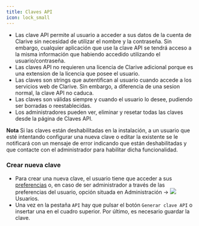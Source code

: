 ```yaml
---
title: Claves API
icon: lock_small
---
```

* Las clave API permite al usuario a acceder a sus datos de la cuenta de Clarive sin necesidad de utilizar el nombre y la contraseña. Sin embargo, cualquier aplicación que use la clave API se tendrá acceso a la misma información que habiendo accedido utilizando el usuario/contraseña.
* Las claves API no requieren una licencia de Clarive adicional porque es una extension de la licencia que posee el usuario.
* Las claves son strings que autentifican al usuario cuando accede a los servicios web de Clarive. Sin embargo, a diferencia de una sesion normal, la clave API no caduca. 
* Las claves son válidas siempre y cuando el usuario lo desee, pudiendo ser borradas o reestablecidas.
* Los administradores pueden ver, eliminar y resetar todas las claves desde la página de Claves API.

<p class="help-note">
<b>Nota</b> Si las claves están deshabilitadas en la instalación, a un usuario que esté intentando configurar una nueva clave o editar la existente se le notificará con un mensaje de error indicando que están deshabilitadas y que contacte con el administrador para habilitar dicha funcionalidad.
</p>

### Crear nueva clave
* Para crear una nueva clave, el usuario tiene que acceder a sus [preferencias](getting-started/prefs) o, en caso de ser administrador a través de las preferencias del usuario, opción situada en Administración → <img src="/static/images/icons/user.svg" /> Usuarios.
* Una vez en la pestaña `API` hay que pulsar el botón `Generar clave API` o insertar una en el cuadro superior. Por último, es necesario guardar la clave.

